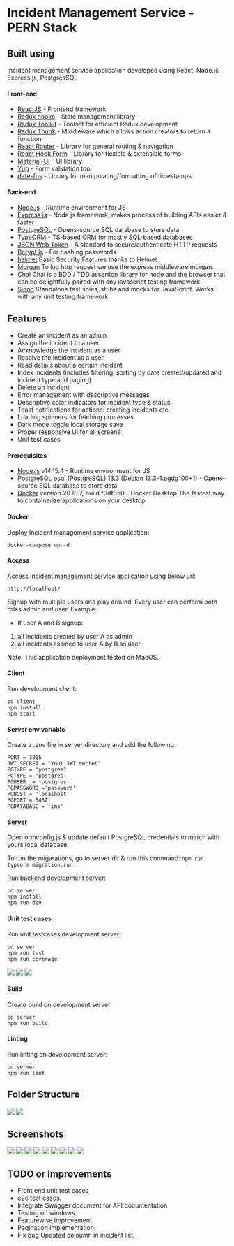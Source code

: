 # Incident Management Service - PERN Stack

## Built using
Incident management service application developed using React, Node.js, Express.js, PostgresSQL

#### Front-end
- [ReactJS](https://reactjs.org/) - Frontend framework
- [Redux hooks](https://redux.js.org/) - State management library
- [Redux Toolkit](https://redux-toolkit.js.org/) - Toolset for efficient Redux development
- [Redux Thunk](https://github.com/reduxjs/redux-thunk) - Middleware which allows action creators to return a function
- [React Router](https://reactrouter.com/) - Library for general routing & navigation
- [React Hook Form](https://react-hook-form.com/) - Library for flexible & extensible forms
- [Material-UI](https://material-ui.com/) - UI library
- [Yup](https://github.com/jquense/yup) - Form validation tool
- [date-fns](https://date-fns.org/) - Library for manipulating/formatting of timestamps

#### Back-end
- [Node.js](https://nodejs.org/en/) - Runtime environment for JS
- [Express.js](https://expressjs.com/) - Node.js framework, makes process of building APIs easier & faster
- [PostgreSQL](https://www.postgresql.org/) - Opens-source SQL database to store data
- [TypeORM](https://typeorm.io/) - TS-based ORM for mostly SQL-based databases
- [JSON Web Token](https://jwt.io/) - A standard to secure/authenticate HTTP requests
- [Bcrypt.js](https://www.npmjs.com/package/bcryptjs) - For hashing passwords
- [helmet](https://helmetjs.github.io/) Basic Security Features thanks to Helmet.
- [Morgan](https://github.com/expressjs/morgan) To log http request we use the express middleware morgan.
- [Chai](https://www.chaijs.com/) Chai is a BDD / TDD assertion library for node and the browser that can be delightfully paired with any javascript testing framework.
- [Sinon](https://sinonjs.org/) Standalone test spies, stubs and mocks for JavaScript.
Works with any unit testing framework.

## Features
-  Create an incident as an admin
- Assign the incident to a user
- Acknowledge the incident as a user
- Resolve the incident as a user
-  Read details about a certain incident
- Index incidents (includes filtering, sorting by date created/updated and incident type and
paging)
- Delete an incident
- Error management with descriptive messages
- Descriptive color indicators for incident type & status
- Toast notifications for actions: creating incidents etc.
- Loading spinners for fetching processes
- Dark mode toggle local storage save
- Proper responsive UI for all screens
- Unit test cases

#### Prerequisites
- [Node.js](https://nodejs.org/en/) v14.15.4 - Runtime environment for JS
- [PostgreSQL](https://www.postgresql.org/) psql (PostgreSQL) 13.3 (Debian 13.3-1.pgdg100+1) - Opens-source SQL database to store data
- [Docker](https://www.docker.com/products/docker-desktop) version 20.10.7, build f0df350 - Docker Desktop
The fastest way to containerize applications on your desktop

#### Docker
Deploy Incident management service application:
```
docker-compose up -d
```

#### Access
Access incident management service application using below url: 
```
http://localhost/

```
Signup with multiple users and play around. Every user can perform both roles admin and user.
Example:
- If user A and B signup:
1. all incidents created by user A as admin
2. all incidents assined to user A by B as user.

Note: This application deployment tested on MacOS.

#### Client
Run development client:
```
cd client
npm install
npm start
```

#### Server env variable
Create a .env file in server directory and add the following:
```
PORT = 3005
JWT_SECRET = "Your JWT secret"
PGTYPE = "postgres"
PGTYPE = 'postgres'
PGUSER  = 'postgres'
PGPASSWORD ='password'
PGHOST = 'localhost'
PGPORT = 5432
PGDATABASE = 'ims'
```

#### Server
Open ormconfig.js & update default PostgreSQL credentials to match with yours local database.

To run the migarations, go to server dir & run this command:
`npm run typeorm migration:run`

Run backend development server:

```
cd server
npm install
npm run dev
```

#### Unit test cases
Run unit testcases development server:

```
cd server
npm run test
npm run coverage
```
![](https://github.com/krushnathube/incident-management-service/blob/master/screenshots/unit-testcases-1.png)
![](https://github.com/krushnathube/incident-management-service/blob/master/screenshots/unit-testcases-2.png)
![](https://github.com/krushnathube/incident-management-service/blob/master/screenshots/test-coverage.png)

#### Build
Create build on development server:

```
cd server
npm run build
```
#### Linting
Run linting on development server:

```
cd server
npm run lint
```

## Folder Structure
![](https://github.com/krushnathube/incident-management-service/blob/master/screenshots/folder-structure-client.png)
![](https://github.com/krushnathube/incident-management-service/blob/master/screenshots/folder-structure-server.png)

## Screenshots
![](https://github.com/krushnathube/incident-management-service/blob/master/screenshots/login.png)
![](https://github.com/krushnathube/incident-management-service/blob/master/screenshots/signup.png)
![](https://github.com/krushnathube/incident-management-service/blob/master/screenshots/home-blank.png)
![](https://github.com/krushnathube/incident-management-service/blob/master/screenshots/list-incident.png)
![](https://github.com/krushnathube/incident-management-service/blob/master/screenshots/add-incident.png)
![](https://github.com/krushnathube/incident-management-service/blob/master/screenshots/ack-incident.png)
![](https://github.com/krushnathube/incident-management-service/blob/master/screenshots/close-incident.png)
![](https://github.com/krushnathube/incident-management-service/blob/master/screenshots/assignee-list.png)
![](https://github.com/krushnathube/incident-management-service/blob/master/screenshots/login-black.png)

## TODO or Improvements
- Front end unit test cases
- e2e test cases.
- Integrate Swagger document for API documentation
- Testing on windows
- Featurewise improvement.
- Pagination implementation.
- Fix bug Updated coloumn in incident list.
